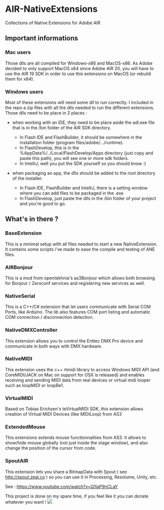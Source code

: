 AIR-NativeExtensions
====================

Collections of Native Extensions for Adobe AIR

## Important informations

### Mac users
Those dlls are all compiled for Windows-x86 and MacOS-x86. As Adobe decided to only support MacOS x64 since Adobe AIR 20, you will have to use the AIR 19 SDK in order to use this extensions on MacOS (or rebuild them for x64). 

### Windows users
Most of these extensions will need some dll to run correctly. I included in the repo a zip files with all the dlls needed to run the different extensions.
Those dlls need to be place in 2 places :
* when working with an IDE, they need to be place aside the adl.exe file that is in the /bin folder of the AIR SDK directory. 
  * In Flash IDE and FlashBuilder, it should be somewhere in the installation folder (program files/adobe/.../runtime).
  * In FlashDevelop, this is in the %AppData%/../Local/FlashDevelop/Apps directory (just copy and paste this path), you will see one or more sdk folders.
  * In IntelliJ, well you put the SDK yourself so you should know :)

* when packaging an app, the dlls should be added to the root directory of the installer.
  * In Flash IDE, FlashBuilder and IntelliJ, there is a setting window where you can add files to be packaged in the .exe
  * In FlashDevelop, just paste the dlls in the /bin folder of your project and you're good to go.


## What's in there ?

### BaseExtension

This is a minimal setup with all files needed to start a new NativeExtension. It contains some scripts i've made to ease the compile and testing of ANE files.


### AIRBonjour

This is a mod from opentekhnia's as3Bonjour which allows both browsing for Bonjour / Zeroconf services and registering new services as well.

### NativeSerial

This is a C++/C# extension that let users communicate with Serial COM Ports, like Arduino.
The lib also features COM port listing and automatic COM connection / disconnection detection.


### NativeDMXController

This extension allows you to control the Enttec DMX Pro device and communicate in both ways with DMX hardware.


### NativeMIDI

This extension uses the c++ rtmidi library to access Windows MIDI API (and CoreMIDI/JACK on Mac on support for OSX is released) and enables receiving and sending MIDI data from real devices or virtual midi looper such as loopMIDI or loopBe1.

### VirtualMIDI
Based on Tobias Erichsen's teVirtualMIDI SDK, this extension allows creation of Virtual MIDI Devices (like MIDILoop) from AS3


### ExtendedMouse
This extensions extends mouse functionnalities from AS3. It allows to show/hide mouse globally (not just inside the stage window), and also change the position of the cursor from code.

### SpoutAIR

This extension lets you share a BitmapData with Spout ( see http://spout.zeal.co ) so you can use it in Processing, Resolume, Unity, etc.

See : https://www.youtube.com/watch?v=Q1IaP9nCLaY


This project is done on my spare time, if you feel like it you can donate whatever you want !
<a href="https://www.paypal.com/cgi-bin/webscr?cmd=_donations&business=bkuperberg%40hotmail%2ecom&lc=US&item_name=Ben%20Kuper&item_number=open_paypal_donate&currency_code=EUR&bn=PP%2dDonationsBF%3abtn_donate_LG%2egif%3aNonHosted"><img src="https://www.paypalobjects.com/en_US/i/btn/btn_donate_LG.gif" /></a>
